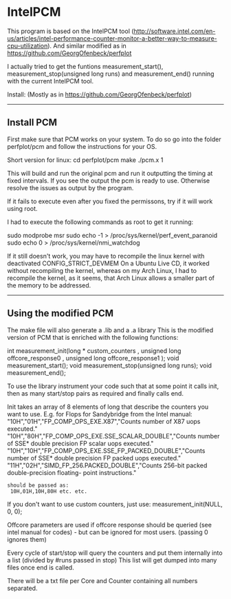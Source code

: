 # IntelPCM

This program is based on the IntelPCM tool (http://software.intel.com/en-us/articles/intel-performance-counter-monitor-a-better-way-to-measure-cpu-utilization). And similar modified as in https://github.com/GeorgOfenbeck/perfplot

I actually tried to get the funtions measurement_start(), measurement_stop(unsigned long runs) and measurement_end() running with the current IntelPCM tool.

Install: (Mostly as in https://github.com/GeorgOfenbeck/perfplot)

-----------------------------------------------------------------------
  Install PCM
-----------------------------------------------------------------------

First make sure that PCM works on your system.
To do so go into the folder perfplot/pcm and follow the instructions for your OS.

Short version for linux:
  cd perfplot/pcm
  make
  ./pcm.x 1
 
  This will build and run the original pcm and run it outputting the timing at fixed intervals.
  If you see the output the pcm is ready to use. Otherwise resolve the issues as output by the program.
  
  If it fails to execute even after you fixed the permissons, try if it will work using root.

  I had to execute the following commands as root to get it running:

  sudo modprobe msr
  sudo echo -1 > /proc/sys/kernel/perf_event_paranoid
  sudo echo 0 > /proc/sys/kernel/nmi_watchdog

  If it still doesn't work, you may have to recompile the linux kernel with deactivated CONFIG_STRICT_DEVMEM
  On a Ubuntu Live CD, it worked without recompiling the kernel, whereas on my Arch Linux, I had to recompile the kernel, as it seems, that Arch Linux allows a smaller part of the memory to be addressed.

-----------------------------------------------------------------------
  Using the modified PCM
-----------------------------------------------------------------------  
 
The make file will also generate a .lib and a .a library
This is the modified version of PCM that is enriched with the following functions:

int measurement_init(long * custom_counters , unsigned long offcore_response0 , unsigned long offcore_response1 );
void measurement_start();
void measurement_stop(unsigned long runs);
void measurement_end();  


To use the library instrument your code such that at some point it calls init,
then as many start/stop pairs as required and finally calls end.

Init takes an array of 8 elements of long that describe the counters you want to use.
E.g. for Flops for Sandybridge from the Intel manual:
    "10H","01H","FP_COMP_OPS_EXE.X87","Counts number of X87 uops executed."
    "10H","80H","FP_COMP_OPS_EXE.SSE_SCALAR_DOUBLE","Counts number of SSE* double precision FP scalar uops executed."
    "10H","10H","FP_COMP_OPS_EXE.SSE_FP_PACKED_DOUBLE","Counts number of SSE* double precision FP packed uops executed."
    "11H","02H","SIMD_FP_256.PACKED_DOUBLE","Counts 256-bit packed double-precision floating- point instructions."

    should be passed as:
     10H,01H,10H,80H etc. etc.
If you don't want to use custom counters, just use: measurement_init(NULL, 0, 0); 
     
Offcore parameters are used if offcore response should be queried (see intel manual for codes) - but can be ignored for most users. (passing 0 ignores them)

Every cycle of start/stop will query the counters and put them internally into a list (divided by #runs passed in stop)
This list will get dumped into many files once end is called.

There will be a txt file per Core and Counter containing all numbers separated.
